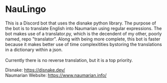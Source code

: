 # NauLingo
This is a Discord bot that uses the disnake python library. The purpose of the bot is to translate English into Naumarian using regular expressions.
The bot makes use of a translator.py, which is the decendent of my other, poorly named, repo "translator". Along with being more complete, this bot is faster
because it makes better use of time complexitities bystoring the translations in a dictionary within a json.
<br />
<br />
Currently there is no reverse translation, but it is a top priority.

Disnake: https://disnake.dev/<br />
Naumarian Website: https://www.naumarian.info/
